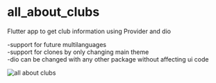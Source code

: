 # all_about_clubs

Flutter app to get club information using Provider and dio

-support for future multilanguages </br>
-support for clones by only changing main theme </br>
-dio can be changed with any other package without affecting ui code </br>

![all about clubs](https://user-images.githubusercontent.com/44480226/174462351-29ddbfe6-adbe-4125-b35f-66e4eaeb10ce.gif)
